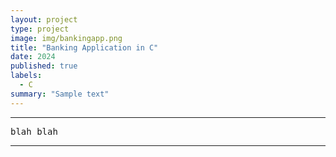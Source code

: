 ```yaml
---
layout: project
type: project
image: img/bankingapp.png
title: "Banking Application in C"
date: 2024
published: true
labels:
  - C
summary: "Sample text"
---
```


<hr>

<pre>
blah blah
</pre>

<hr>
